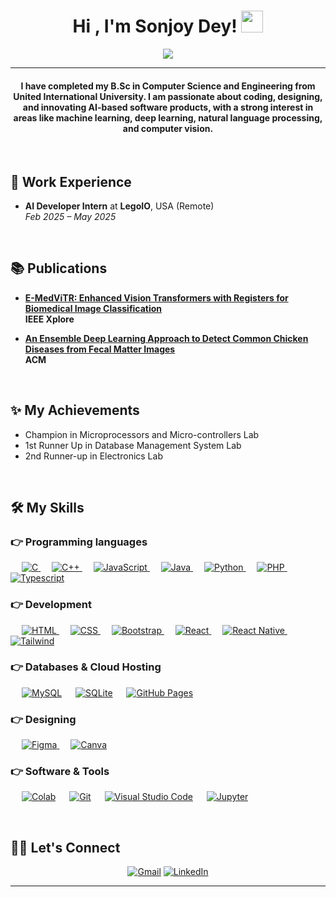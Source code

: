 <h1 align="center">Hi , I'm Sonjoy Dey! <img src="https://media.giphy.com/media/hvRJCLFzcasrR4ia7z/giphy.gif" width="35"></h1>
<p align="center">
<a href="https://github.com/DenverCoder1/readme-typing-svg"><img src="https://readme-typing-svg.herokuapp.com?lines=Computer+Science+Student;Innovator;Web+Developer;DS%20|%20AI%20|%20ML%20Enthusiast;Always%20learning%20new%20things&center=true&width=500&height=50"></a>
</p>
<hr/>
<h4 align="center">I have completed my B.Sc in Computer Science and Engineering from United International University. I am passionate about coding, designing, and innovating AI-based software products, with a strong interest in areas like machine learning, deep learning, natural language processing, and computer vision.</h4>
<br>

## 💼 Work Experience


- **AI Developer Intern** at **LegoIO**, USA (Remote)  
  _Feb 2025 – May 2025_

<br>

## 📚 Publications

- **[E-MedViTR: Enhanced Vision Transformers with Registers for Biomedical Image Classification](https://ieeexplore.ieee.org/abstract/document/10534573)**  
  **IEEE Xplore**  

- **[An Ensemble Deep Learning Approach to Detect Common Chicken Diseases from Fecal Matter Images](https://dl.acm.org/doi/full/10.1145/3723178.3723198)**  
  **ACM**  

<br>

## ✨ My Achievements

- Champion in Microprocessors and Micro-controllers Lab  
- 1st Runner Up in Database Management System Lab  
- 2nd Runner-up in Electronics Lab  

<br>

## 🛠️ My Skills

### 👉 Programming languages

<p align="left">
&emsp;
<a href="https://www.cprogramming.com/" target="_blank">
<img alt="C" src="https://img.shields.io/badge/C%20-%232370ED.svg?logo=c&logoColor=white">
</a>
&emsp;
<a href="https://www.w3schools.com/cpp/" target="_blank">
<img alt="C++" src="https://img.shields.io/badge/C++%20-%2300599C.svg?logo=c%2B%2B&logoColor=white">
</a>
&emsp;
<a href="https://developer.mozilla.org/en-US/docs/Web/JavaScript" target="_blank">
<img alt="JavaScript" src="https://img.shields.io/badge/JavaScript%20-%23F7DF1E.svg?logo=javascript&logoColor=black">
</a>
&emsp;
<a href="https://www.java.com" target="_blank">
<img alt="Java" src="https://img.shields.io/badge/Java-%23007396.svg?logo=java&logoColor=white">
</a>
&emsp;
<a href="https://www.python.org" target="_blank">
<img alt="Python" src="https://img.shields.io/badge/Python%20-%2314354C.svg?logo=python&logoColor=white">
</a>
&emsp;
<a href="https://www.php.net/">
<img alt="PHP" src="https://img.shields.io/badge/PHP-%23777BB4.svg?logo=php&logoColor=white"/>
</a>
&emsp;
<a href="https://www.typescriptlang.org/" target="_blank">
<img alt="Typescript" src="https://shields.io/badge/TypeScript-3178C6?logo=TypeScript&logoColor=FFF&style=flat"/>
</a>
</p>

### 👉 Development

<p align="left">
&emsp;
<a href="https://www.w3.org/html/" target="_blank">
<img alt="HTML" src="https://img.shields.io/badge/HTML5%20-%23E34F26.svg?logo=html5&logoColor=white">
</a>
&emsp;
<a href="https://www.w3schools.com/css/" target="_blank">
<img alt="CSS" src="https://img.shields.io/badge/CSS%20-%231572B6.svg?logo=css3&logoColor=white">
</a>
&emsp;
<a href="https://getbootstrap.com" target="_blank">
<img alt="Bootstrap" src="https://img.shields.io/badge/Bootstrap-%23563D7C.svg?style=flat&logo=bootstrap&logoColor=white"/>
</a>
&emsp;
<a href="https://react.dev/" target="_blank">
<img alt="React" src="https://img.shields.io/badge/-ReactJs-61DAFB?style=flat&logo=react&logoColor=white"/>
</a>
&emsp;
<a href="https://react.dev/" target="_blank">
<img alt="React Native" src="https://img.shields.io/badge/React_Native-20232A?style=flat&logo=react&logoColor=61DAFB"/>
</a>
&emsp;
<a href="https://tailwindcss.com/" target="_blank">
<img alt="Tailwind" src="https://img.shields.io/badge/Tailwind_CSS-38B2AC?style=flat&logo=tailwind-css&logoColor=white"/>
</a>
</p>

### 👉 Databases & Cloud Hosting

<p align="left">
&emsp;
<a href="https://www.mysql.com/"><img alt="MySQL" src="https://img.shields.io/badge/MySQL-%2300f.svg?style=flat&llogo=mysql&logoColor=white"></a>
&emsp;
<a href="https://www.sqlite.org/"><img alt="SQLite" src ="https://img.shields.io/badge/sqlite-%2307405e.svg?style=flat&logo=sqlite&logoColor=white"/></a>
&emsp;
<a href="https://www.github.com"><img alt="GitHub Pages" src="https://img.shields.io/badge/GitHub%20Pages-%23327FC7.svg?style=flat&llogo=github&logoColor=white"></a>
</p>

### 👉 Designing

<p align="left">
&emsp;
<a href="https://www.figma.com/" target="_blank">
<img alt="Figma" src="https://img.shields.io/badge/Figma-F24E1E?style=flat&logo=figma&logoColor=white"/>
</a>
&emsp;
<a href="#">
<img alt="Canva" src="https://img.shields.io/badge/Canva-%2300C4CC.svg?style=flat&logo=Canva&logoColor=white"/>
</a>
</p>

### 👉 Software & Tools

<p>
&emsp;
<a href="#"><img alt="Colab" src="https://img.shields.io/badge/Colab-00b56a.svg?logo=google-colab&logoColor=white"></a>
&emsp;
<a href="#"><img alt="Git" src="https://img.shields.io/badge/Git%20-%23F05033.svg?logo=git&logoColor=white"></a>
&emsp;
<a href="#"><img alt="Visual Studio Code" src="https://img.shields.io/badge/Visual%20Studio%20Code-0078d7.svg?logo=visual-studio-code&logoColor=white"></a>
&emsp;
<a href="#"><img alt="Jupyter" src="https://img.shields.io/badge/Jupyter%20-%23F37626.svg?logo=Jupyter&logoColor=white"></a>
</p>

<br/>

## 🙋‍♀️ Let's Connect

<p align="center">
<a href="mailto:deysonjoy2000@gmail.com"><img src="https://img.icons8.com/bubbles/50/000000/gmail.png" alt="Gmail"/></a>
<a href="https://www.linkedin.com/in/sonjoy-dey-050b77238/"><img src="https://img.icons8.com/bubbles/50/000000/linkedin.png" alt="LinkedIn"/></a>
</p>

<hr/>
